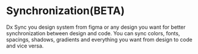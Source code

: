 # Synchronization(BETA)

Dx Sync you design system from figma or any design you want for better synchronization between design and code. You can sync colors, fonts, spacings, shadows, gradients and everything you want from design to code and vice versa.

